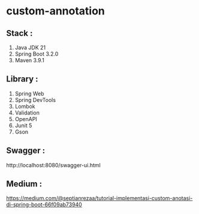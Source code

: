 # custom-annotation

## Stack :
1. Java JDK 21
2. Spring Boot 3.2.0
3. Maven 3.9.1

## Library :
1. Spring Web
2. Spring DevTools
3. Lombok
4. Validation
5. OpenAPI
6. Junit 5
7. Gson

## Swagger :
http://localhost:8080/swagger-ui.html

## Medium :
https://medium.com/@septianrezaa/tutorial-implementasi-custom-anotasi-di-spring-boot-66f09ab73940 

